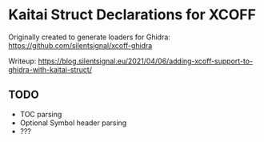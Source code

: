 Kaitai Struct Declarations for XCOFF
====================================

Originally created to generate loaders for Ghidra: https://github.com/silentsignal/xcoff-ghidra 

Writeup: https://blog.silentsignal.eu/2021/04/06/adding-xcoff-support-to-ghidra-with-kaitai-struct/

TODO
----

* TOC parsing
* Optional Symbol header parsing
* ??? 
